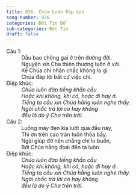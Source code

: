 ```yaml
---
title: 826. Chúa Luôn Đáp Lời
song-number: 826
categories: Đời Tín Đồ
sub-categories: Đức Tin
draft: false
---
```

<dl><dt>Câu 1:</dt><dd data-verse="1">Dẫu bao chông gai ở trên đường đời. <br/>Nguyện xin Cha thiên thượng luôn ở với. <br/>Kề Chúa chí nhân chắc không lo gì. <br/>Chúa đáp lời bất cứ việc chi. </dd><dt>Điệp khúc:</dt><dd data-chorus="1"><em>Chúa luôn đáp tiếng khẩn cầu <br/>Hoặc khi không, khi có, hoặc đi hay ở. <br/>Tiếng ta cầu xin Chúa hằng luôn nghe thấy. <br/>Ngài chắc trả lời có hay không <br/>đều là do ý Cha trên trời. </em></dd><dt>Câu 2:</dt><dd data-verse="2">Luồng mây đen kia lướt qua đầu này, <br/>Thì ơn trên cao tràn tuôn thỏa bấy. <br/>Ngài giúp đỡ nên chẳng chi lo buồn, <br/>Bởi Chúa hằng đoái đến ta luôn. </dd><dt>Điệp khúc:</dt><dd data-chorus="1"><em>Chúa luôn đáp tiếng khẩn cầu <br/>Hoặc khi không, khi có, hoặc đi hay ở. <br/>Tiếng ta cầu xin Chúa hằng luôn nghe thấy. <br/>Ngài chắc trả lời có hay không <br/>đều là do ý Cha trên trời. </em></dd></dl>